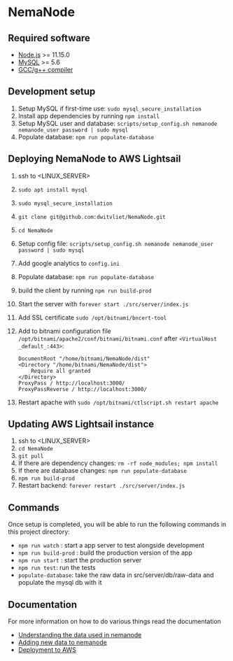 # NemaNode


## Required software
- [Node.js](https://nodejs.org/en/) >= 11.15.0
- [MySQL](https://www.mysql.com/downloads/) >= 5.6
- [GCC/g++ compiler](https://packages.ubuntu.com/focal/build-essential)


## Development setup

1. Setup MySQL if first-time use: `sudo mysql_secure_installation`
2. Install app dependencies by running `npm install`
3. Setup MySQL user and database: `scripts/setup_config.sh nemanode nemanode_user password | sudo mysql`
4. Populate database: `npm run populate-database`


## Deploying NemaNode to AWS Lightsail
1. ssh to <LINUX_SERVER>
2. `sudo apt install mysql`
3. `sudo mysql_secure_installation`
4. `git clone git@github.com:dwitvliet/NemaNode.git`
5. `cd NemaNode`
6. Setup config file: `scripts/setup_config.sh nemanode nemanode_user password | sudo mysql`
7. Add google analytics to `config.ini`
8. Populate database: `npm run populate-database`
9. build the client by running `npm run build-prod`
10. Start the server with `forever start ./src/server/index.js`
11. Add SSL certificate `sudo /opt/bitnami/bncert-tool`
12. Add to bitnami configuration file `/opt/bitnami/apache2/conf/bitnami/bitnami.conf` after `<VirtualHost _default_:443>`:
    
        DocumentRoot "/home/bitnami/NemaNode/dist"
        <Directory "/home/bitnami/NemaNode/dist">
            Require all granted
        </Directory>
        ProxyPass / http://localhost:3000/
        ProxyPassReverse / http://localhost:3000/

13. Restart apache with `sudo /opt/bitnami/ctlscript.sh restart apache`


## Updating AWS Lightsail instance

1. ssh to <LINUX_SERVER>
2. `cd NemaNode`
3. `git pull`
4. If there are dependency changes: `rm -rf node_modules; npm install`
5. If there are database changes: `npm run populate-database`
6. `npm run build-prod`
7. Restart backend: `forever restart ./src/server/index.js`


## Commands
Once setup is completed, you will be able to run the following commands in this project directory:

- `npm run watch` : start a app server to test alongside development
- `npm run build-prod` : build the production version of the app
- `npm run start` : start the production server
- `npm run test`: run the tests
- `populate-database`: take the raw data in src/server/db/raw-data and populate the mysql db with it

## Documentation
For more information on how to do various things read the documentation
- [Understanding the data used in nemanode](https://bitbucket.org/witvliet/nemanode/src/development/docs/understanding-nemanode-data.md)
- [Adding new data to nemanode](https://bitbucket.org/witvliet/nemanode/src/development/docs/adding-new-data.md)
- [Deployment to AWS](https://bitbucket.org/witvliet/nemanode/src/development/docs/deployment-to-aws.md)

